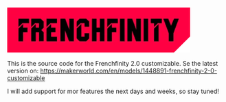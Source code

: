 ![Frenchfinity Logo](frenchfinity-logo.png)

This is the source code for the Frenchfinity 2.0 customizable. Se the latest version
on: https://makerworld.com/en/models/1448891-frenchfinity-2-0-customizable

I will add support for mor features the next days and weeks, so stay tuned!
